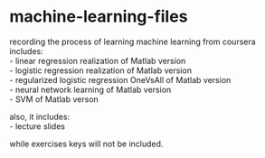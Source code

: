 # machine-learning-files
 recording the process of learning machine learning from coursera  
 includes:  
      - linear regression realization of Matlab version  
      - logistic regression realization of Matlab version  
      - regularized logistic regression OneVsAll of Matlab version  
      - neural network learning of Matlab version  
      - SVM of Matlab verson  
      
 also, it includes:  
      - lecture slides

 while exercises keys will not be included.
